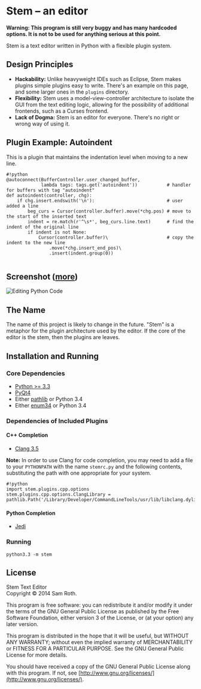 # Stem – an editor

**Warning: This program is still very buggy and has many hardcoded options. It
is not to be used for anything serious at this point.**


Stem is a text editor written in Python with a flexible plugin system. 

## Design Principles

* **Hackability:** Unlike heavyweight IDEs such as Eclipse, Stem makes plugins
  simple plugins easy to write. There's an example on this page, and some
  larger ones in the `plugins` directory.
* **Flexibility:** Stem uses a model-view-controller architecture to isolate
  the GUI from the text editing logic, allowing for the possibility of
  additional frontends, such as a Curses frontend. 
* **Lack of Dogma:** Stem is an editor for everyone. There's no right or wrong
  way of using it.

## Plugin Example: Autoindent

This is a plugin that maintains the indentation level when moving to a new line.

```
#!python
@autoconnect(BufferController.user_changed_buffer, 
             lambda tags: tags.get('autoindent'))           # handler for buffers with tag "autoindent"
def autoindent(controller, chg):
    if chg.insert.endswith('\n'):                           # user added a line
        beg_curs = Cursor(controller.buffer).move(*chg.pos) # move to the start of the inserted text
        indent = re.match(r'^\s*', beg_curs.line.text)      # find the indent of the original line
        if indent is not None:
            Cursor(controller.buffer)\                      # copy the indent to the new line
                .move(*chg.insert_end_pos)\
                .insert(indent.group(0))


```

## Screenshot ([more](https://bitbucket.org/saroth/stem/wiki/Screenshots))

![Editing Python Code](https://bitbucket.org/saroth/stem/wiki/screenshots/overview.png)

## The Name

The name of this project is likely to change in the future. "Stem" is a
metaphor for the plugin architecture used by the editor. If the core of the
editor is the stem, then the plugins are leaves.

## Installation and Running

### Core Dependencies

* [Python >= 3.3](http://www.python.org/)
* [PyQt4](http://www.riverbankcomputing.com/software/pyqt/download)
* Either [pathlib](https://pypi.python.org/pypi/pathlib/) or Python 3.4
* Either [enum34](https://pypi.python.org/pypi/enum34) or Python 3.4

### Dependencies of Included Plugins

#### C++ Completion

* [Clang 3.5](http://clang.llvm.org)

**Note:** In order to use Clang for code completion, you may need to add a file
to your `PYTHONPATH` with the name `stemrc.py` and the following contents,
substituting the path with one appropriate for your system.

```
#!python
import stem.plugins.cpp.options
stem.plugins.cpp.options.ClangLibrary = pathlib.Path('/Library/Developer/CommandLineTools/usr/lib/libclang.dylib')
```


#### Python Completion

* [Jedi](http://jedi.jedidjah.ch/en/latest/)


### Running

```
python3.3 -m stem
```

## License

Stem Text Editor  
Copyright © 2014 Sam Roth.

This program is free software: you can redistribute it and/or modify it under
the terms of the GNU General Public License as published by the Free Software
Foundation, either version 3 of the License, or (at your option) any later
version.

This program is distributed in the hope that it will be useful, but WITHOUT ANY
WARRANTY; without even the implied warranty of MERCHANTABILITY or FITNESS FOR A
PARTICULAR PURPOSE.  See the GNU General Public License for more details.

You should have received a copy of the GNU General Public License along with
this program.  If not, see
[http://www.gnu.org/licenses/](http://www.gnu.org/licenses/).
